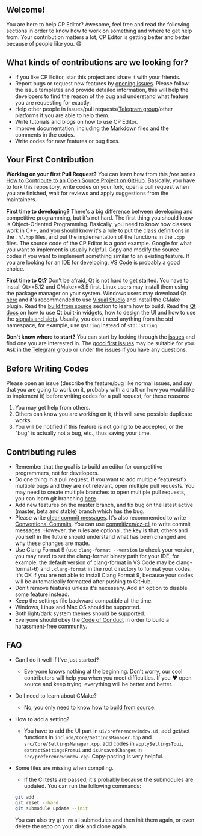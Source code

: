 ## Welcome!

You are here to help CP Editor? Awesome, feel free and read the following sections in order to know how to work on something and where to get help from. Your contribution matters a lot, CP Editor is getting better and better because of people like you. :smile:

## What kinds of contributions are we looking for?

- If you like CP Editor, star this project and share it with your friends.
- Report bugs or request new features by [opening issues](https://github.com/cpeditor/cpeditor/issues/new/choose). Please follow the issue templates and provide detailed information, this will help the developers to find the reason of the bug and understand what feature you are requesting for exactly.
- Help other people in issues/pull requests/[Telegram group](https://t.me/cpeditor)/other platforms if you are able to help them.
- Write tutorials and blogs on how to use CP Editor.
- Improve documentation, including the Markdown files and the comments in the codes.
- Write codes for new features or bug fixes.

## Your First Contribution

**Working on your first Pull Request?** You can learn how from this *free* series [How to Contribute to an Open Source Project on GitHub](https://egghead.io/series/how-to-contribute-to-an-open-source-project-on-github). Basically, you have to fork this repository, write codes on your fork, open a pull request when you are finished, wait for reviews and apply suggestions from the maintainers.

**First time to developing?** There's a big difference between developing and competitive programming, but it's not hard. The first thing you should know is Object-Oriented Programming. Basically, you need to know how classes work in C++, and you should know it's a rule to put the class definitions in the `.h`/`.hpp` files, and put the implementation of the functions in the `.cpp` files. The source code of the CP Editor is a good example. Google for what you want to implement is usually helpful. Copy and modify the source codes if you want to implement something similar to an existing feature. If you are looking for an IDE for developing, [VS Code](https://code.visualstudio.com/) is probably a good choice.

**First time to Qt?** Don't be afraid, Qt is not hard to get started. You have to install Qt>=5.12 and CMake>=3.5 first. Linux users may install them using the package manager on your system. Windows users may download Qt [here](https://www.qt.io/offline-installers) and it's recommended to use [Visual Studio](https://visualstudio.microsoft.com/) and install the CMake plugin. Read the [build from source](doc/INSTALL.md#Build-from-source) section to learn how to build. Read the [Qt docs](https://doc.qt.io/) on how to use Qt built-in widgets, how to design the UI and how to use the [signals and slots](https://doc.qt.io/qt-5/signalsandslots.html). Usually, you don't need anything from the std namespace, for example, use `QString` instead of `std::string`.

**Don't know where to start?** You can start by looking through the [issues](https://github.com/cpeditor/cpeditor/issues) and find one you are interested in. The [good first issues](https://github.com/cpeditor/cpeditor/issues?q=is%3Aissue+is%3Aopen+label%3A%22good+first+issue%22) may be suitable for you. Ask in the [Telegram group](https://t.me/cpeditor) or under the issues if you have any questions.

## Before Writing Codes

Please open an issue (describe the feature/bug like normal issues, and say that you are going to work on it, probably with a draft on how you would like to implement it) before writing codes for a pull request, for these reasons:

1. You may get help from others.
2. Others can know you are working on it, this will save possible duplicate works.
3. You will be notified if this feature is not going to be accepted, or the "bug" is actually not a bug, etc., thus saving your time.

## Contributing rules

- Remember that the goal is to build an editor for competitive programmers, not for developers.
- Do one thing in a pull request. If you want to add multiple features/fix multiple bugs and they are not relevant, open multiple pull requests. You may need to create multiple branches to open multiple pull requests, you can learn git branching [here](https://learngitbranching.js.org/).
- Add new features on the master branch, and fix bug on the latest active (master, beta and stable) branch which has the bug.
- Please write [clear commit messages](https://chris.beams.io/posts/git-commit/). It's also recommended to write [Conventional Commits](https://www.conventionalcommits.org/). You can use [commitizen/cz-cli](https://github.com/commitizen/cz-cli) to write commit messages. However, the rules are optional, the key is that, others and yourself in the future should understand what has been changed and why these changes are made.
- Use Clang Format 9 (use `clang-format --version` to check your version, you may need to set the clang-format binary path for your IDE, for example, the default version of clang-format in VS Code may be clang-format-6) and `.clang-format` in the root directory to format your codes. It's OK if you are not able to install Clang Format 9, because your codes will be automatically formatted after pushing to GitHub.
- Don't remove features unless it's necessary. Add an option to disable some feature instead.
- Keep the settings file backward compatible all the time.
- Windows, Linux and Mac OS should be supported.
- Both light/dark system themes should be supported.
- Everyone should obey the [Code of Conduct](CODE_OF_CONDUCT.md) in order to build a harassment-free community.

## FAQ

- Can I do it well if I've just started?
  - Everyone knows nothing at the beginning. Don't worry, our cool contributors will help you when you meet difficulties. If you :heart: open source and keep trying, everything will be better and better.
- Do I need to learn about CMake?
  - No, you only need to know how to [build from source](doc/INSTALL.md#Build-from-source).
- How to add a setting?
  - You have to add the UI part in `ui/preferencewindow.ui`, add get/set functions in `include/Core/SettingsManager.hpp` and `src/Core/SettingsManager.cpp`, add codes in `applySettingsToui`, `extractSettingsFromui` and `isUnsavedChanges` in `src/preferencewindow.cpp`. Copy-pasting is very helpful.
- Some files are missing when compiling.
  -  If the CI tests are passed, it's probably because the submodules are updated. You can run the following commands:
  
    ```sh
    git add .
    git reset --hard
    git submodule update --init
    ```

    You can also try `git rm` all submodules and then init them again, or even delete the repo on your disk and clone again.
